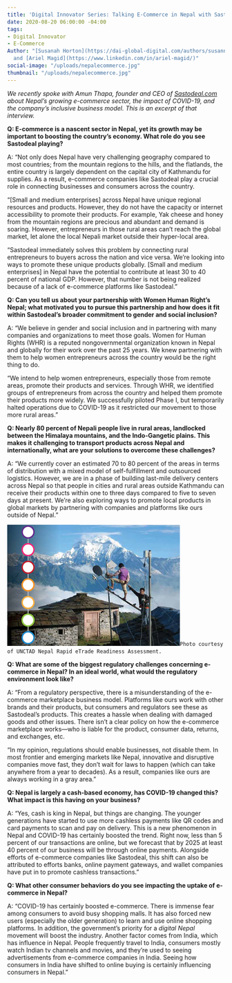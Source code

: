 ```yaml
---
title: 'Digital Innovator Series: Talking E-Commerce in Nepal with Sastodeal'
date: 2020-08-20 06:00:00 -04:00
tags:
- Digital Innovator
- E-Commerce
Author: "[Susanah Horton](https://dai-global-digital.com/authors/susannah-horton/)
  and [Ariel Magid](https://www.linkedin.com/in/ariel-magid/)"
social-image: "/uploads/nepalecommerce.jpg"
thumbnail: "/uploads/nepalecommerce.jpg"
---
```


*We recently spoke with Amun Thapa, founder and CEO of [Sastodeal.com](https://www.sastodeal.com/) about Nepal’s growing e-commerce sector, the impact of COVID-19, and the company’s inclusive business model. This is an excerpt of that interview.*

<!--more-->

**Q: E-commerce is a nascent sector in Nepal, yet its growth may be important to boosting the country’s economy. What role do you see Sastodeal playing?**

A: “Not only does Nepal have very challenging geography compared to most countries; from the mountain regions to the hills, and the flatlands, the entire country is largely dependent on the capital city of Kathmandu for supplies. As a result, e-commerce companies like Sastodeal play a crucial role in connecting businesses and consumers across the country.

“[Small and medium enterprises] across Nepal have unique regional resources and products. However, they do not have the capacity or internet accessibility to promote their products. For example, Yak cheese and honey from the mountain regions are precious and abundant and demand is soaring. However, entrepreneurs in those rural areas can’t reach the global market, let alone the local Nepali market outside their hyper-local area.

“Sastodeal immediately solves this problem by connecting rural entrepreneurs to buyers across the nation and vice versa. We’re looking into ways to promote these unique products globally. [Small and medium enterprises] in Nepal have the potential to contribute at least 30 to 40 percent of national GDP. However, that number is not being realized because of a lack of e-commerce platforms like Sastodeal.”

**Q: Can you tell us about your partnership with Women Human Right’s Nepal; what motivated you to pursue this partnership and how does it fit within Sastodeal’s broader commitment to gender and social inclusion?**

A: “We believe in gender and social inclusion and in partnering with many companies and organizations to meet those goals. Women for Human Rights (WHR) is a reputed nongovernmental organization known in Nepal and globally for their work over the past 25 years. We knew partnering with them to help women entrepreneurs across the country would be the right thing to do.

“We intend to help women entrepreneurs, especially those from remote areas, promote their products and services. Through WHR, we identified groups of entrepreneurs from across the country and helped them promote their products more widely. We successfully piloted Phase I, but temporarily halted operations due to COVID-19 as it restricted our movement to those more rural areas.”

**Q: Nearly 80 percent of Nepali people live in rural areas, landlocked between the Himalaya mountains, and the Indo-Gangetic plains. This makes it challenging to transport products across Nepal and internationally, what are your solutions to overcome these challenges?**

A: “We currently cover an estimated 70 to 80 percent of the areas in terms of distribution with a mixed model of self-fulfillment and outsourced logistics. However, we are in a phase of building last-mile delivery centers across Nepal so that people in cities and rural areas outside Kathmandu can receive their products within one to three days compared to five to seven days at present. We’re also exploring ways to promote local products in global markets by partnering with companies and platforms like ours outside of Nepal.”

![nepalecommerce.jpg](/uploads/nepalecommerce.jpg)`Photo courtesy of UNCTAD Nepal Rapid eTrade Readiness Assessment.`

**Q: What are some of the biggest regulatory challenges concerning e-commerce in Nepal? In an ideal world, what would the regulatory environment look like?**

A: “From a regulatory perspective, there is a misunderstanding of the e-commerce marketplace business model. Platforms like ours work with other brands and their products, but consumers and regulators see these as Sastodeal’s products. This creates a hassle when dealing with damaged goods and other issues. There isn’t a clear policy on how the e-commerce marketplace works—who is liable for the product, consumer data, returns, and exchanges, etc.

“In my opinion, regulations should enable businesses, not disable them. In most frontier and emerging markets like Nepal, innovative and disruptive companies move fast, they don’t wait for laws to happen (which can take anywhere from a year to decades). As a result, companies like ours are always working in a gray area.”

**Q: Nepal is largely a cash-based economy, has COVID-19 changed this? What impact is this having on your business?**

A: “Yes, cash is king in Nepal, but things are changing. The younger generations have started to use more cashless payments like QR codes and card payments to scan and pay on delivery. This is a new phenomenon in Nepal and COVID-19 has certainly boosted the trend. Right now, less than 5 percent of our transactions are online, but we forecast that by 2025 at least 40 percent of our business will be through online payments. Alongside efforts of e-commerce companies like Sastodeal, this shift can also be attributed to efforts banks, online payment gateways, and wallet companies have put in to promote cashless transactions.”

**Q: What other consumer behaviors do you see impacting the uptake of e-commerce in Nepal?**

A: “COVID-19 has certainly boosted e-commerce. There is immense fear among consumers to avoid busy shopping malls. It has also forced new users (especially the older generation) to learn and use online shopping platforms. In addition, the government’s priority for a *digital Nepal* movement will boost the industry. Another factor comes from India, which has influence in Nepal. People frequently travel to India, consumers mostly watch Indian tv channels and movies, and they’re used to seeing advertisements from e-commerce companies in India. Seeing how consumers in India have shifted to online buying is certainly influencing consumers in Nepal.”